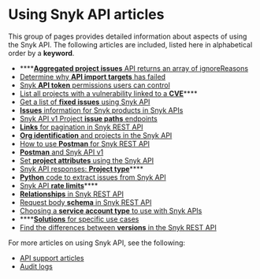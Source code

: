 # Using Snyk API articles

This group of pages provides detailed information about aspects of using the Snyk API. The following articles are included, listed here in alphabetical order by a **keyword**.

* ****[**Aggregated project issues** API returns an array of ignoreReasons](aggregated-project-issues-api-returns-an-array-of-ignorereasons.md)
* [Determine why **API import targets** has failed](determine-why-api-import-targets-has-failed.md)
* [Snyk **API token** permissions users can control](api-token-permissions-users-can-control.md)
* [List all projects with a vulnerability linked to a **CVE**](list-all-projects-with-a-vulnerability-linked-to-a-cve.md)****
* [Get a list of **fixed issues** using Snyk API](get-a-list-of-fixed-issues-using-snyk-api.md)
* [**Issues** information for Snyk products in Snyk APIs](issues-information-for-snyk-products-in-snyk-apis.md)
* [Snyk API v1 Project **issue paths** endpoints](snyk-api-v1-path-endpoint-information.md)
* [**Links** for pagination in Snyk REST API](links-for-pagination-in-snyk-rest-api.md)
* [**Org identification** and projects in the Snyk API](org-identification-and-projects-in-snyk-apis.md)
* [How to use **Postman** for Snyk REST API](how-to-use-postman-for-snyk-rest-api.md)
* [**Postman** and Snyk API v1](postman-and-snyk-api.md)
* [Set **project attributes** using the Snyk API](set-project-attributes-using-the-snyk-api.md)
* [Snyk API responses: **Project type**](snyk-api-responses-project-type.md)****
* [**Python** code to extract issues from Snyk API](python-code-to-extract-issues-from-snyk-api.md)
* [Snyk API **rate limits**](snyk-api-rate-limits.md)****
* [**Relationships** in Snyk REST API](relationships-in-snyk-rest-api.md)
* [Request body **schema** in Snyk REST API](request-body-schema-in-snyk-rest-api.md)
* [Choosing a **service account type** to use with Snyk APIs](choosing-a-service-account-type-to-use-with-snyk-apis.md)
* ****[**Solutions** for specific use cases](solutions-for-specific-use-cases.md)
* [Find the differences between **versions** in the Snyk REST API](find-the-differences-between-versions-in-the-snyk-rest-api.md)

For more articles on using Snyk API, see the following:

* [API support articles](https://support.snyk.io/hc/en-us/sections/360001344097-API)
* [Audit logs](../../features/user-and-group-management/managing-users-and-permissions/audit-logs.md)
